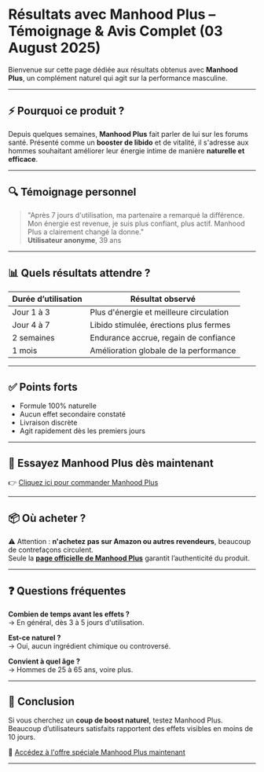 # Résultats avec Manhood Plus – Témoignage & Avis Complet (03 August 2025)

Bienvenue sur cette page dédiée aux résultats obtenus avec **Manhood Plus**, un complément naturel qui agit sur la performance masculine.

---

## ⚡️ Pourquoi ce produit ?

Depuis quelques semaines, **Manhood Plus** fait parler de lui sur les forums santé. Présenté comme un **booster de libido** et de vitalité, il s'adresse aux hommes souhaitant améliorer leur énergie intime de manière **naturelle et efficace**.

---

## 🔍 Témoignage personnel

> "Après 7 jours d'utilisation, ma partenaire a remarqué la différence. Mon énergie est revenue, je suis plus confiant, plus actif. Manhood Plus a clairement changé la donne."  
> **Utilisateur anonyme**, 39 ans

---

## 📊 Quels résultats attendre ?

| Durée d’utilisation | Résultat observé |
|---------------------|------------------|
| Jour 1 à 3          | Plus d'énergie et meilleure circulation |
| Jour 4 à 7          | Libido stimulée, érections plus fermes |
| 2 semaines          | Endurance accrue, regain de confiance |
| 1 mois              | Amélioration globale de la performance |

---

## ✅ Points forts

- Formule 100% naturelle
- Aucun effet secondaire constaté
- Livraison discrète
- Agit rapidement dès les premiers jours

---

## 🔗 Essayez Manhood Plus dès maintenant

👉 [Cliquez ici pour commander Manhood Plus](http://bit.ly/4msYHr6)



---

## 📦 Où acheter ?

⚠️ Attention : **n'achetez pas sur Amazon ou autres revendeurs**, beaucoup de contrefaçons circulent.  
Seule la **[page officielle de Manhood Plus](http://bit.ly/4msYHr6)** garantit l’authenticité du produit.

---

## ❓ Questions fréquentes

**Combien de temps avant les effets ?**  
→ En général, dès 3 à 5 jours d'utilisation.

**Est-ce naturel ?**  
→ Oui, aucun ingrédient chimique ou controversé.

**Convient à quel âge ?**  
→ Hommes de 25 à 65 ans, voire plus.

---

## 📌 Conclusion

Si vous cherchez un **coup de boost naturel**, testez Manhood Plus. Beaucoup d’utilisateurs satisfaits rapportent des effets visibles en moins de 10 jours.

🔗 [Accédez à l'offre spéciale Manhood Plus maintenant](http://bit.ly/4msYHr6)

---
 
>

